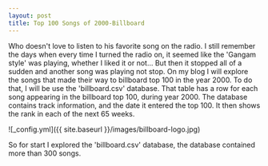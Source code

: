 ```yaml
---
layout: post
title: Top 100 Songs of 2000-Billboard
---
```


Who doesn't love to listen to his favorite song on the radio. I still remember the days when every time I turned the radio on, it seemed like the 'Gangam style' was playing, whether I liked it or not... But then it stopped all of a sudden and another song was playing not stop. On my blog I will explore the songs that made their way to billboard top 100 in the year 2000. To do that, I will be use the 'billboard.csv' database. That table has a row for each song appearing in the billboard top 100, during year 2000. The database contains track information, and the date it entered the top 100. It then shows the rank in each of the next 65 weeks. 

![_config.yml]({{ site.baseurl }}/images/billboard-logo.jpg)

So for start I explored the 'billboard.csv' database, the database contained more than 300 songs.
